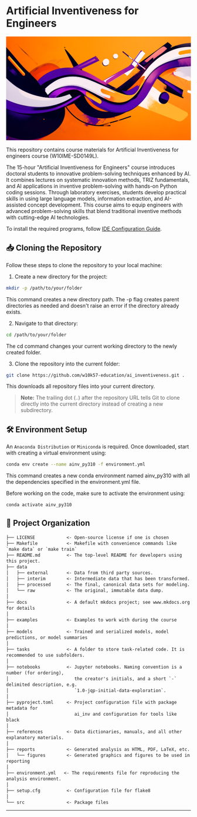 # Artificial Inventiveness for Engineers

![Background](/references/Background.png)

This repository contains course materials for Artificial Inventiveness for engineers course (W10IME-SD0149L). 

The 15-hour "Artificial Inventiveness for Engineers" course introduces doctoral students to innovative problem-solving techniques enhanced by AI. It combines lectures on systematic innovation methods, TRIZ fundamentals, and AI applications in inventive problem-solving with hands-on Python coding sessions. Through laboratory exercises, students develop practical skills in using large language models, information extraction, and AI-assisted concept development. This course aims to equip engineers with advanced problem-solving skills that blend traditional inventive methods with cutting-edge AI technologies. 
  
To install the required programs, follow [IDE Configuration Guide](/docs/ide_configuration.md).

## 📥 Cloning the Repository 

Follow these steps to clone the repository to your local machine:

1. Create a new directory for the project:
```bash
mkdir -p /path/to/your/folder
```
This command creates a new directory path. The -p flag creates parent directories as needed and doesn't raise an error if the directory already exists.

2. Navigate to that directory:
```bash
cd /path/to/your/folder
```
The cd command changes your current working directory to the newly created folder.

3. Clone the repository into the current folder:
```bash
git clone https://github.com/w10k57-education/ai_inventiveness.git .
```
This downloads all repository files into your current directory.
> **Note:** The trailing dot (`.`) after the repository URL tells Git to clone directly into the current directory instead of creating a new subdirectory.

## 🛠️ Environment Setup 
An `Anaconda Distribution` or `Miniconda` is required. Once downloaded, start with creating a virtual environment using:

```Bash
conda env create --name ainv_py310 -f environment.yml
```
This command creates a new conda environment named ainv_py310 with all the dependencies specified in the environment.yml file.

Before working on the code, make sure to activate the environment using:

```Bash
conda activate ainv_py310
```

## 📂 Project Organization

```
├── LICENSE            <- Open-source license if one is chosen
├── Makefile           <- Makefile with convenience commands like `make data` or `make train`
├── README.md          <- The top-level README for developers using this project.
├── data
│   ├── external       <- Data from third party sources.
│   ├── interim        <- Intermediate data that has been transformed.
│   ├── processed      <- The final, canonical data sets for modeling.
│   └── raw            <- The original, immutable data dump.
│
├── docs               <- A default mkdocs project; see www.mkdocs.org for details
│
├── examples           <- Examples to work with during the course
│
├── models             <- Trained and serialized models, model predictions, or model summaries
│
├── tasks              <- A folder to store task-related code. It is recommended to use subfolders.
│
├── notebooks          <- Jupyter notebooks. Naming convention is a number (for ordering),
│                         the creator's initials, and a short `-` delimited description, e.g.
│                         `1.0-jqp-initial-data-exploration`.
│
├── pyproject.toml     <- Project configuration file with package metadata for 
│                         ai_inv and configuration for tools like black
│
├── references         <- Data dictionaries, manuals, and all other explanatory materials.
│
├── reports            <- Generated analysis as HTML, PDF, LaTeX, etc.
│   └── figures        <- Generated graphics and figures to be used in reporting
│
├── environment.yml   <- The requirements file for reproducing the analysis environment.
│
├── setup.cfg          <- Configuration file for flake8
│
└── src                <- Package files
```
--------

